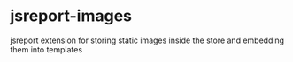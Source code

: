 # jsreport-images
jsreport extension for storing static images inside the store and embedding them into templates
